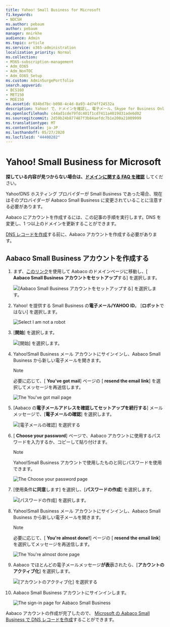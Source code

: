```yaml
---
title: Yahoo! Small Business for Microsoft
f1.keywords:
- NOCSH
ms.author: pebaum
author: pebaum
manager: mnirkhe
audience: Admin
ms.topic: article
ms.service: o365-administration
localization_priority: Normal
ms.collection:
- M365-subscription-management
- Adm_O365
- Adm_NonTOC
- Adm_O365_Setup
ms.custom: AdminSurgePortfolio
search.appverid:
- BCS160
- MET150
- MOE150
ms.assetid: 034bd7bc-b098-4c4d-8a93-4d74ff24532a
description: Yahoo! で、ドメインを確認し、電子メール、Skype for Business Online、およびその他のサービスの DNS レコードを設定する方法について説明します。 Microsoft の中小企業。
ms.openlocfilehash: c44ad1cde79fdc401f1cd7411a4019d31ade6d02
ms.sourcegitcommit: 2d59b24b877487f3b84aefdc7b1e200a21009999
ms.translationtype: MT
ms.contentlocale: ja-JP
ms.lasthandoff: 05/27/2020
ms.locfileid: "44400282"
---
```

# <a name="create-dns-records-at-yahoo-small-business-for-microsoft"></a>Yahoo! Small Business for Microsoft

 **探している内容が見つからない場合は、[ドメインに関する FAQ を確認](../setup/domains-faq.md)** してください。 
  
Yahoo!DNS ホスティング プロバイダーが Small Business であった場合、現在はそのプロバイダーが Aabaco Small Business に変更されていることに注意する必要があります。
  
Aabaco にアカウントを作成するには、この記事の手順を実行します。DNS を変更し、1 つ以上のドメインを更新することができます。
  
[DNS レコードを作成](../get-help-with-domains/create-dns-records-at-any-dns-hosting-provider.md)する前に、Aabaco アカウントを作成する必要があります。

  
## <a name="create-an-aabaco-small-business-account"></a>Aabaco Small Business アカウントを作成する

1. まず、[このリンク](https://www.luminate.com/services/)を使用して Aabaco のドメインページに移動し、[ **Aabaco Small Business アカウントをセットアップ**する] を選択します。
    
    ![[Aabaco Small Business アカウントをセットアップする] を選択します。](../../media/d708f272-d42f-40a1-9aaf-d05d8cfd55cf.png)
  
2. Yahoo! を提供する Small Business の**電子メール/YAHOO ID**。 [**ロボット**ではない] を選択します。
    
    ![Select I am not a robot](../../media/ded4b5dd-4e04-4baa-ae31-8426b5799151.png)
  
3. [**開始**] を選択します。
    
    ![[開始] を選択します。](../../media/6674707d-c222-4f0d-bec4-229d39ab2499.png)
  
4. Yahoo!Small Business メール アカウントにサインインし、Aabaco Small Business から新しい電子メールを開きます。
    
    > [!NOTE]
    > 必要に応じて、[ **You've got mail**] ページの [ **resend the email link**] を選択してメッセージを再送信します。 
  
    ![The You've got mail page](../../media/2e02fc30-6cca-40d6-bb64-131a41b4a369.png)
  
5. [Aabaco の**電子メールアドレスを確認してセットアップを続行する**] メールメッセージで、[**電子メールの確認**] を選択します。
    
    ![[電子メールの確認] を選択する](../../media/eb5f5526-6f90-4a10-83a7-5249a1ebd562.png)
  
6. [ **Choose your password**] ページで、Aabaco アカウントに使用するパスワードを入力するか、コピーして貼り付けます。 
    
    > [!NOTE]
    > Yahoo!Small Business アカウントで使用したものと同じパスワードを使用できます。 
  
    ![The Choose your password page](../../media/cc592345-72d1-4a41-9410-a1f3345cfd1d.png)
  
7. [使用条件**に同意**します] を選択し、[**パスワードの作成**] を選択します。
    
    ![[パスワードの作成] を選択します。](../../media/434aa6a3-076e-4abf-a9cf-31145786e819.png)
  
8. Yahoo!Small Business メール アカウントにサインインし、Aabaco Small Business から新しい電子メールを開きます。
    
    > [!NOTE]
    > 必要に応じて、[ **You're almost done!**] ページの [ **resend the email link**] を選択してメッセージを再送信します。 
  
    ![The You're almost done page](../../media/1a4142a3-e140-48a8-9c80-aa126ff08179.png)
  
9. Aabaco でほとんどの電子メールメッセージ**が表示**されたら、[**アカウントのアクティブ化**] を選択します。
    
    ![[アカウントのアクティブ化] を選択する](../../media/e76d5edc-d8ba-4d8d-872d-d916716c3618.png)
  
10. Aabaco Small Business アカウントにサインインします。
    
    ![The sign-in page for Aabaco Small Business](../../media/4ef3cfc3-26da-4e03-932b-9346ef217848.png)
  
Aabaco アカウントの作成が完了したので、 [Microsoft の Aabaco Small Business で DNS レコードを作成](../get-help-with-domains/create-dns-records-at-any-dns-hosting-provider.md)することができます。
  
